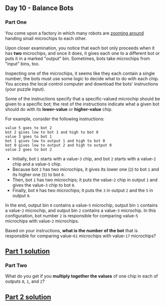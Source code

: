 ## Day 10 - Balance Bots

### Part One

You come upon a factory in which many robots are [zooming around][3] handing small microchips
to each other.

Upon closer examination, you notice that each bot only proceeds when it has **two** microchips,
and once it does, it gives each one to a different bot or puts it in a marked "output" bin.
Sometimes, bots take microchips from "input" bins, too.

Inspecting one of the microchips, it seems like they each contain a single number; the bots must
use some logic to decide what to do with each chip. You access the local control computer and
download the bots' instructions (your puzzle input).

Some of the instructions specify that a specific-valued microchip should be given to a specific
bot; the rest of the instructions indicate what a given bot should do with its **lower-value** or
**higher-value** chip.

For example, consider the following instructions:

```
value 5 goes to bot 2
bot 2 gives low to bot 1 and high to bot 0
value 3 goes to bot 1
bot 1 gives low to output 1 and high to bot 0
bot 0 gives low to output 2 and high to output 0
value 2 goes to bot 2
```

 * Initially, bot `1` starts with a value-`3` chip, and bot `2` starts with a value-`2` chip
    and a value-`5` chip.
 * Because bot `2` has two microchips, it gives its lower one (`2`) to bot `1` and its higher
    one (`5`) to bot `0`.
 * Then, bot `1` has two microchips; it puts the value-`2` chip in output `1` and gives the
    value-`3` chip to bot `0`.
 * Finally, bot `0` has two microchips; it puts the `3` in output `2` and the `5` in output `0`.

In the end, output bin `0` contains a value-`5` microchip, output bin `1` contains a value-`2`
microchip, and output bin `2` contains a value-`3` microchip. In this configuration, bot number `2`
is responsible for comparing value-`5` microchips with value-`2` microchips.

Based on your instructions, **what is the number of the bot** that is responsible for comparing
value-`61` microchips with value-`17` microchips?

[Part 1 solution][1]
--------------------

### Part Two

What do you get if you **multiply together the values** of one chip in each of outputs `0`, `1`,
and `2`?

[Part 2 solution][2]
--------------------


[1]: part_1.py
[2]: part_2.py
[3]: https://www.youtube.com/watch?v=JnkMyfQ5YfY&t=40
